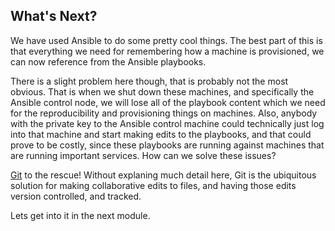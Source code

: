 ## What's Next?

We have used Ansible to do some pretty cool things. The best part of this is that everything we need for remembering how a machine is provisioned, we can now reference from the Ansible playbooks.

There is a slight problem here though, that is probably not the most obvious. That is when we shut down these machines, and specifically the Ansible control node, we will lose all of the playbook content which we need for the reproducibility and provisioning things on machines. Also, anybody with the private key to the Ansible control machine could technically just log into that machine and start making edits to the playbooks, and that could prove to be costly, since these playbooks are running against machines that are running important services. How can we solve these issues?

[Git](https://git-scm.com/) to the rescue! Without explaning much detail here, Git is the ubiquitous solution for making collaborative edits to files, and having those edits version controlled, and tracked.

Lets get into it in the next module.